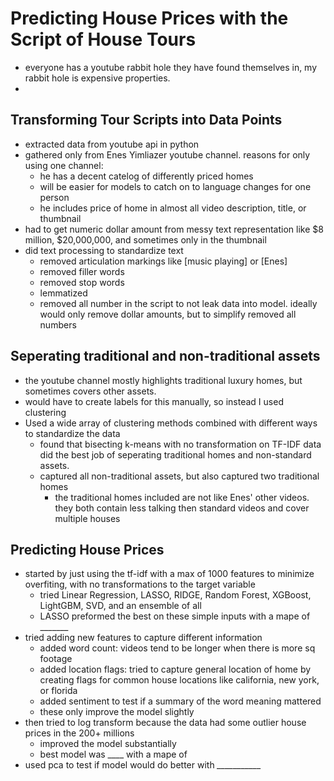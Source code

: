 # Predicting House Prices with the Script of House Tours

- everyone has a youtube rabbit hole they have found themselves in, my rabbit hole is expensive properties.
- 

## Transforming Tour Scripts into Data Points

- extracted data from youtube api in python
- gathered only from Enes Yimliazer youtube channel. reasons for only using one channel:
  - he has a decent catelog of differently priced homes
  - will be easier for models to catch on to language changes for one person
  - he includes price of home in almost all video description, title, or thumbnail
- had to get numeric dollar amount from messy text representation like $8 million, $20,000,000, and sometimes only in the thumbnail
- did text processing to standardize text
  - removed articulation markings like [music playing] or [Enes]
  - removed filler words
  - removed stop words
  - lemmatized
  - removed all number in the script to not leak data into model. ideally would only remove dollar amounts, but to simplify removed all numbers

## Seperating traditional and non-traditional assets

- the youtube channel mostly highlights traditional luxury homes, but sometimes covers other assets.
- would have to create labels for this manually, so instead I used clustering
- Used a wide array of clustering methods combined with different ways to standardize the data
  - found that bisecting k-means with no transformation on TF-IDF data did the best job of seperating traditional homes and non-standard assets.
  - captured all non-traditional assets, but also captured two traditional homes
    - the traditional homes included are not like Enes' other videos. they both contain less talking then standard videos and cover multiple houses

## Predicting House Prices

- started by just using the tf-idf with a max of 1000 features to minimize overfiting, with no transformations to the target variable
  - tried Linear Regression, LASSO, RIDGE, Random Forest, XGBoost, LightGBM, SVD, and an ensemble of all
  - LASSO preformed the best on these simple inputs with a mape of _______
- tried adding new features to capture different information
  - added word count: videos tend to be longer when there is more sq footage
  - added location flags: tried to capture general location of home by creating flags for common house locations like california, new york, or florida
  - added sentiment to test if a summary of the word meaning mattered
  - these only improve the model slightly
- then tried to log transform because the data had some outlier house prices in the 200+ millions
  - improved the model substantially
  - best model was ____ with a mape of
- used pca to test if model would do better with *___________*
